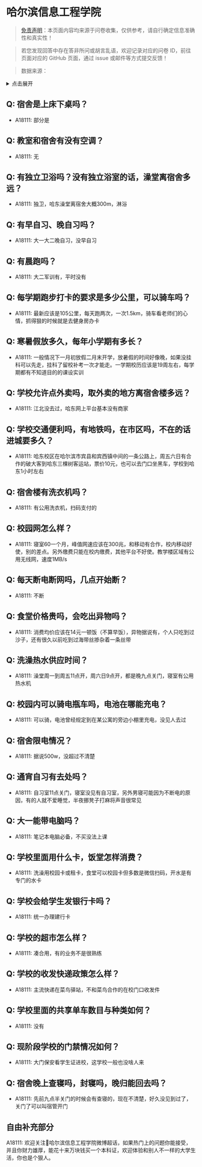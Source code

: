 # 哈尔滨信息工程学院

> [免责声明](https://colleges.chat/#_3)：本页面内容均来源于问卷收集，仅供参考，请自行确定信息准确性和真实性！

> 若您发现回答中存在答非所问或胡言乱语，欢迎记录对应的问卷 ID，前往页面对应的 GitHub 页面，通过 issue 或邮件等方式提交反馈！

> 数据来源：

<details><summary>点击展开</summary>
<ul>
<li>A18111: 匿名 (2023 年 06 月)</li>
</ul>
</details>

## Q: 宿舍是上床下桌吗？

- A18111: 部分是

## Q: 教室和宿舍有没有空调？

- A18111: 无

## Q: 有独立卫浴吗？没有独立浴室的话，澡堂离宿舍多远？

- A18111: 独卫，哈东澡堂离宿舍大概300m，淋浴

## Q: 有早自习、晚自习吗？

- A18111: 大一大二晚自习，没早自习

## Q: 有晨跑吗？

- A18111: 大二军训有，平时没有

## Q: 每学期跑步打卡的要求是多少公里，可以骑车吗？

- A18111: 最新应该是105公里，每天跑两次，一次1.5km，骑车看老师们的心情，抓得狠的时候就是去健身房办卡

## Q: 寒暑假放多久，每年小学期有多长？

- A18111: 一般情况下一月初放假二月末开学，放暑假的时间好像晚，如果没挂科可以先走，挂科了留校补考一次才能走。一学期校历应该是19周左右，每学期都有不知道目的的课设实训

## Q: 学校允许点外卖吗，取外卖的地方离宿舍楼多远？

- A18111: 江北没去过，哈东网上平台基本没有商家

## Q: 学校交通便利吗，有地铁吗，在市区吗，不在的话进城要多久？

- A18111: 哈东校区在哈尔滨市宾县和宾西镇中间的一条公路上，周五六日有合作的破大客到哈东三棵树客运站，票价10元，也可以去门口坐黑车，学校到哈东1小时左右

## Q: 宿舍楼有洗衣机吗？

- A18111: 有公用洗衣机，扫码支付的

## Q: 校园网怎么样？

- A18111: 寝室60一个月，峰值网速应该在300兆，和移动有合作，校内移动好使，别的差点。另外缴费只能在校内缴费，其他平台不好使。教学楼区域有公用无线网，速度1MB/s

## Q: 每天断电断网吗，几点开始断？

- A18111: 不断

## Q: 食堂价格贵吗，会吃出异物吗？

- A18111: 消费均价应该在14元一顿饭（不算早饭），异物据说有，个人只吃到过沙子，还有很久以前吃到过海带丝掺杂着一条丝带

## Q: 洗澡热水供应时间？

- A18111: 澡堂周一到周五11点开，周六日9点开，都是晚九点关门，寝室有公用热水机

## Q: 校园内可以骑电瓶车吗，电池在哪能充电？

- A18111: 可以骑，电池曾经规定到在某公寓的旁边小棚里充电，没见人去过

## Q: 宿舍限电情况？

- A18111: 据说500w，没超过不清楚

## Q: 通宵自习有去处吗？

- A18111: 自习室11点关门，寝室没见有自习室，另外男寝可能因为不断电的原因，有的人就不爱睡觉，半夜挪凳子打麻将声音很常见

## Q: 大一能带电脑吗？

- A18111: 笔记本电脑必备，不买没法上课

## Q: 学校里面用什么卡，饭堂怎样消费？

- A18111: 洗澡用校园卡或租卡，食堂可以校园卡但多数是微信扫码，开水是有专门的水卡

## Q: 学校会给学生发银行卡吗？

- A18111: 统一办理建行卡

## Q: 学校的超市怎么样？

- A18111: 凑合用，有的业务不是很熟练

## Q: 学校的收发快递政策怎么样？

- A18111: 主流快递在菜鸟驿站，不和菜鸟合作的在校门口收发件

## Q: 学校里面的共享单车数目与种类如何？

- A18111: 没有

## Q: 现阶段学校的门禁情况如何？

- A18111: 大门保安看学生证进校，这学校一般也没啥人来

## Q: 宿舍晚上查寝吗，封寝吗，晚归能回去吗？

- A18111: 先前九点半关门的时候会有查寝的，现在不清楚，好久没见到过了，关门了可以叫宿管开门

## 自由补充部分

A18111: 欢迎关注哈尔滨信息工程学院微博超话，如果热门上的问题你能接受，并且你财力雄厚，能花十来万块钱买一个本科证，欢迎体验和别人不一样的大学生活，你也是个狠人。